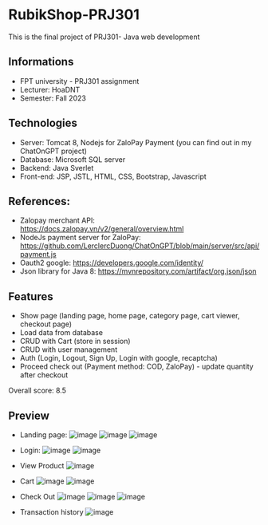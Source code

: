 # RubikShop-PRJ301
This is the final project of PRJ301- Java web development 

## Informations
- FPT university - PRJ301 assignment
- Lecturer: HoaDNT
- Semester: Fall 2023

## Technologies
- Server: Tomcat 8, Nodejs for ZaloPay Payment (you can find out in my ChatOnGPT project)
- Database: Microsoft SQL server
- Backend: Java Sverlet
- Front-end: JSP, JSTL, HTML, CSS, Bootstrap, Javascript

## References:
- Zalopay merchant API: https://docs.zalopay.vn/v2/general/overview.html
- NodeJs payment server for ZaloPay: https://github.com/LerclercDuong/ChatOnGPT/blob/main/server/src/api/payment.js
- Oauth2 google: https://developers.google.com/identity/
- Json library for Java 8: https://mvnrepository.com/artifact/org.json/json

## Features
- Show page (landing page, home page, category page, cart viewer, checkout page)
- Load data from database
- CRUD with Cart (store in session)
- CRUD with user management
- Auth (Login, Logout, Sign Up, Login with google, recaptcha)
- Proceed check out (Payment method: COD, ZaloPay) - update quantity after checkout

Overall score: 8.5

## Preview

- Landing page:
![image](https://github.com/LerclercDuong/RubikShop-PRJ301/assets/89032831/4bccc00e-5907-4043-936e-90f2e469c9cd)
![image](https://github.com/LerclercDuong/RubikShop-PRJ301/assets/89032831/3215c15c-46af-4fd3-a072-8538145fe6da)
![image](https://github.com/LerclercDuong/RubikShop-PRJ301/assets/89032831/1eced0e0-45fe-41d6-bb8c-5f786221d9f3)

- Login:
![image](https://github.com/LerclercDuong/RubikShop-PRJ301/assets/89032831/870e5813-e7d1-4e9d-b358-69c5173dd44d)
![image](https://github.com/LerclercDuong/RubikShop-PRJ301/assets/89032831/5fa60cd3-d200-4827-a776-457d3561a10b)

- View Product
![image](https://github.com/LerclercDuong/RubikShop-PRJ301/assets/89032831/541ff1df-edcf-4b36-98db-013fc2c82e6d)

- Cart
![image](https://github.com/LerclercDuong/RubikShop-PRJ301/assets/89032831/8da4d168-b6a4-4297-b8a9-f989e656468f)
![image](https://github.com/LerclercDuong/RubikShop-PRJ301/assets/89032831/8255b993-acf7-46ef-8f9c-ce2473536edb)

- Check Out
![image](https://github.com/LerclercDuong/RubikShop-PRJ301/assets/89032831/232ebf8f-f92a-4c9a-8f49-1869bd13363e)
![image](https://github.com/LerclercDuong/RubikShop-PRJ301/assets/89032831/c1f68b69-605c-4312-8a28-576f955d5858)
![image](https://github.com/LerclercDuong/RubikShop-PRJ301/assets/89032831/bf30f344-54d9-45dc-92ac-3d83689a9003)

- Transaction history
![image](https://github.com/LerclercDuong/RubikShop-PRJ301/assets/89032831/13133d1e-d9fb-4ad3-a552-a289fc68031e)


